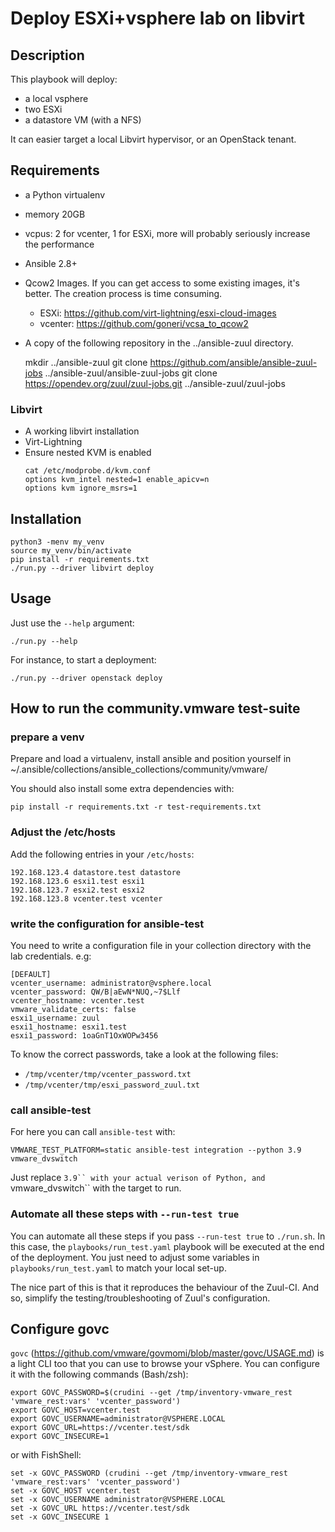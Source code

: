 # Deploy ESXi+vsphere lab on libvirt

## Description

This playbook will deploy:

- a local vsphere
- two ESXi
- a datastore VM (with a NFS)

It can easier target a local Libvirt hypervisor, or an OpenStack tenant.

## Requirements

- a Python virtualenv
- memory 20GB
- vcpus: 2 for vcenter, 1 for ESXi, more will probably seriously increase the performance
- Ansible 2.8+
- Qcow2 Images. If you can get access to some existing images, it's better. The creation process is time consuming.
    - ESXi: https://github.com/virt-lightning/esxi-cloud-images
    - vcenter: https://github.com/goneri/vcsa_to_qcow2
- A copy of the following repository in the ../ansible-zuul directory.

    mkdir ../ansible-zuul
    git clone https://github.com/ansible/ansible-zuul-jobs ../ansible-zuul/ansible-zuul-jobs
    git clone https://opendev.org/zuul/zuul-jobs.git ../ansible-zuul/zuul-jobs

### Libvirt

- A working libvirt installation
- Virt-Lightning
- Ensure nested KVM is enabled
    ```shell
    cat /etc/modprobe.d/kvm.conf
    options kvm_intel nested=1 enable_apicv=n
    options kvm ignore_msrs=1
    ```

## Installation

    python3 -menv my_venv
    source my_venv/bin/activate
    pip install -r requirements.txt
    ./run.py --driver libvirt deploy

## Usage

Just use the `--help` argument:

    ./run.py --help

For instance, to start a deployment:

    ./run.py --driver openstack deploy


## How to run the community.vmware test-suite

### prepare a venv

Prepare and load a virtualenv, install ansible and position yourself in ~/.ansible/collections/ansible_collections/community/vmware/

You should also install some extra dependencies with:

    pip install -r requirements.txt -r test-requirements.txt

### Adjust the /etc/hosts

Add the following entries in your `/etc/hosts`:

    192.168.123.4 datastore.test datastore
    192.168.123.6 esxi1.test esxi1
    192.168.123.7 esxi2.test esxi2
    192.168.123.8 vcenter.test vcenter

### write the configuration for ansible-test

You need to write a configuration file in your collection directory with the lab credentials. e.g:

    [DEFAULT]
    vcenter_username: administrator@vsphere.local
    vcenter_password: QW/B|aEwN*NUQ,~7$Llf
    vcenter_hostname: vcenter.test
    vmware_validate_certs: false
    esxi1_username: zuul
    esxi1_hostname: esxi1.test
    esxi1_password: 1oaGnT1OxWOPw3456

To know the correct passwords, take a look at the following files:

- `/tmp/vcenter/tmp/vcenter_password.txt`
- `/tmp/vcenter/tmp/esxi_password_zuul.txt`

### call ansible-test

For here you can call `ansible-test` with:

    VMWARE_TEST_PLATFORM=static ansible-test integration --python 3.9 vmware_dvswitch

Just replace `3.9`` with your actual verison of Python, and `vmware_dvswitch`` with the target to run.

### Automate all these steps with `--run-test true`

You can automate all these steps if you pass `--run-test true` to `./run.sh`.
In this case, the `playbooks/run_test.yaml` playbook will be executed at the end of the deployment.
You just need to adjust some variables in `playbooks/run_test.yaml` to match your local set-up.

The nice part of this is that it reproduces the behaviour of the Zuul-CI. And so, simplify the
testing/troubleshooting of Zuul's configuration.

## Configure govc

`govc` (https://github.com/vmware/govmomi/blob/master/govc/USAGE.md) is a light CLI too that you can use to browse your vSphere.
You can configure it with the following commands (Bash/zsh):

    export GOVC_PASSWORD=$(crudini --get /tmp/inventory-vmware_rest 'vmware_rest:vars' 'vcenter_password')
    export GOVC_HOST=vcenter.test
    export GOVC_USERNAME=administrator@VSPHERE.LOCAL
    export GOVC_URL=https://vcenter.test/sdk
    export GOVC_INSECURE=1


or with FishShell:

    set -x GOVC_PASSWORD (crudini --get /tmp/inventory-vmware_rest 'vmware_rest:vars' 'vcenter_password')
    set -x GOVC_HOST vcenter.test
    set -x GOVC_USERNAME administrator@VSPHERE.LOCAL
    set -x GOVC_URL https://vcenter.test/sdk
    set -x GOVC_INSECURE 1
